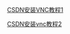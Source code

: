 [CSDN安装VNC教程1](https://blog.csdn.net/weixin_44210782/article/details/101110255?ops_request_misc=%257B%2522request%255Fid%2522%253A%2522165020760416782094843737%2522%252C%2522scm%2522%253A%252220140713.130102334.pc%255Fall.%2522%257D&request_id=165020760416782094843737&biz_id=0&utm_medium=distribute.pc_search_result.none-task-blog-2~all~first_rank_ecpm_v1~hot_rank-8-101110255.142^v9^control,157^v4^control&utm_term=%E8%99%9A%E6%8B%9F%E6%9C%BAcentos7vnc&spm=1018.2226.3001.4187)

[CSDN安装vnc教程2](https://blog.csdn.net/nahancy/article/details/86316971?ops_request_misc=%257B%2522request%255Fid%2522%253A%2522165020144916780261987836%2522%252C%2522scm%2522%253A%252220140713.130102334..%2522%257D&request_id=165020144916780261987836&biz_id=0&utm_medium=distribute.pc_search_result.none-task-blog-2~all~sobaiduend~default-1-86316971.142^v9^control,157^v4^control&utm_term=centos7vnc&spm=1018.2226.3001.4187)